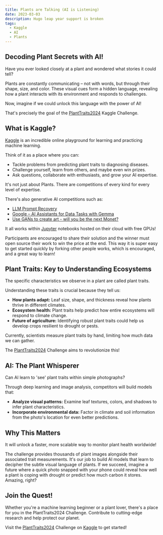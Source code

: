 ```yaml
---
title: Plants are Talking (AI is Listening)
date: 2023-03-03
description: Hugo leap year support is broken
tags:
  - Kaggle
  - AI
  - Plants
---
```

## Decoding Plant Secrets with AI!

Have you ever looked closely at a plant and wondered what stories it could tell?

Plants are constantly communicating – not with words, but through their shape, size, and color.
These visual cues form a hidden language, revealing how a plant interacts with its environment and responds to challenges. 

Now, imagine if we could unlock this language with the power of AI!

That's precisely the goal of the [PlantTraits2024](https://www.kaggle.com/competitions/planttraits2024) Kaggle Challenge.


## What is Kaggle?

[Kaggle](https://www.kaggle.com) is an incredible online playground for learning and practicing machine learning.

Think of it as a place where you can:

* Tackle problems from predicting plant traits to diagnosing diseases.
* Challenge yourself, learn from others, and maybe even win prizes.
* Ask questions, collaborate with enthusiasts, and grow your AI expertise. 

It's not just about Plants. There are competitions of every kind for every level of expertise.

There's also generative AI competitions such as:

* [LLM Prompt Recovery](https://www.kaggle.com/competitions/llm-prompt-recovery)
* [Google – AI Assistants for Data Tasks with Gemma](https://www.kaggle.com/competitions/data-assistants-with-gemma)
* [Use GANs to create art - will you be the next Monet?](https://www.kaggle.com/competitions/gan-getting-started)

It all works within [Jupyter](https://jupyter.org/) notebooks hosted on their cloud with free GPUs!

Participants are encouraged to share their solution and the winner must open source their work to win the price at the end.
This way it is super easy to get started quickly by forking other people works, which is encouraged, and a great way to learn!


## Plant Traits: Key to Understanding Ecosystems

The specific characteristics we observe in a plant are called plant traits.

Understanding these traits is crucial because they tell us:

* **How plants adapt:** Leaf size, shape, and thickness reveal how plants thrive in different climates.
* **Ecosystem health:** Plant traits help predict how entire ecosystems will respond to climate change.
* **Future of agriculture:** Identifying robust plant traits could help us develop crops resilient to drought or pests.

Currently, scientists measure plant traits by hand, limiting how much data we can gather.

The [PlantTraits2024](https://www.kaggle.com/competitions/planttraits2024)
Challenge aims to revolutionize this!


## AI: The Plant Whisperer

Can AI learn to 'see' plant traits within simple photographs?

Through deep learning and image analysis, competitors will build models that:

 * **Analyze visual patterns:** Examine leaf textures, colors, and shadows to infer plant characteristics.
 * **Incorporate environmental data:** Factor in climate and soil information from the photo's location for even better predictions.


## Why This Matters

It will unlock a faster, more scalable way to monitor plant health worldwide!

The challenge provides thousands of plant images alongside their associated trait measurements.
It's our job to build AI models that learn to decipher the subtle visual language of plants.
If we succeed, imagine a future where a quick photo snapped with your phone could reveal how well
a plant is coping with drought or predict how much carbon it stores. Amazing, right?


## Join the Quest!

Whether you're a machine learning beginner or a plant lover, there's a place for you in the PlantTraits2024 Challenge.
Contribute to cutting-edge research and help protect our planet.

Visit the [PlantTraits2024](https://www.kaggle.com/competitions/planttraits2024)
Challenge on [Kaggle](https://www.kaggle.com) to get started!

<script src="https://giscus.app/client.js"
        data-repo="sineer/sin.io"
        data-repo-id="R_kgDOLZ6T2Q"
        data-category-id="DIC_kwDOLZ6T2c4CdsS-"
        data-mapping="pathname"
        data-strict="0"
        data-reactions-enabled="1"
        data-emit-metadata="0"
        data-input-position="bottom"
        data-theme="preferred_color_scheme"
        data-lang="en"
        crossorigin="anonymous"
        async>
</script>